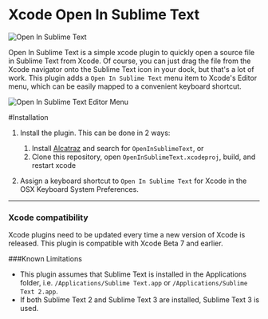 Xcode Open In Sublime Text
==============================

![Open In Sublime Text](https://raw.githubusercontent.com/ryanmeisters/Xcode-Plugin-Open-Sublime-Text/master/Misc/OpenInSublimeText.gif)

Open In Sublime Text is a simple xcode plugin to quickly open a source file in Sublime Text from Xcode. Of course, you can just drag the file from the Xcode navigator onto the Sublime Text icon in your dock, but that's a lot of work. This plugin adds a `Open In Sublime Text` menu item to Xcode's Editor menu, which can be easily mapped to a convenient keyboard shortcut. 

![Open In Sublime Text Editor Menu](https://raw.githubusercontent.com/ryanmeisters/Xcode-Plugin-Open-Sublime-Text/master/Misc/OpenInSublimeTextMenu.png)


#Installation
1. Install the plugin. This can be done in 2 ways:

    1. Install [Alcatraz](http://alcatraz.io) and search for `OpenInSublimeText`, or
    2. Clone this repository, open `OpenInSublimeText.xcodeproj`, build, and restart xcode
2. Assign a keyboard shortcut to `Open In Sublime Text` for Xcode in the OSX Keyboard System Preferences. 

-----
### Xcode compatibility
Xcode plugins need to be updated every time a new version of Xcode is released. 
This plugin is compatible with Xcode Beta 7 and earlier.


###Known Limitations
- This plugin assumes that Sublime Text is installed in the Applications folder, i.e. `/Applications/Sublime Text.app` or `/Applications/Sublime Text 2.app`. 
- If both Sublime Text 2 and Sublime Text 3 are installed, Sublime Text 3 is used. 

